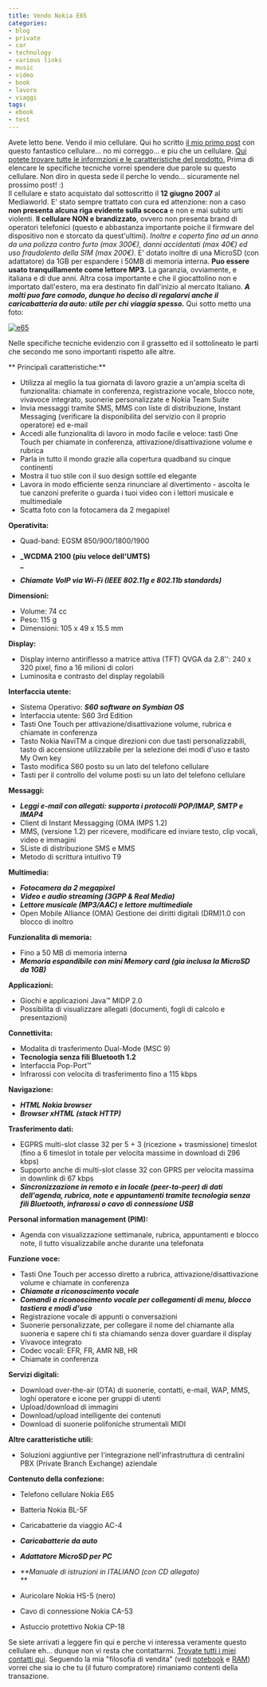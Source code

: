 ```yaml
---
title: Vendo Nokia E65
categories:
- blog
- private
- car
- technology
- various links
- music
- video
- book
- lavoro
- viaggi
tags:
- ebook
- test
---
```

Avete letto bene. Vendo il mio cellulare. Qui ho scritto [il mio primo
post](http://www.diegor.it/2007/06/13/e65/
"http://www.diegor.it/2007/06/13/e65/" ) con questo fantastico cellulare... no
mi correggo... e piu che un cellulare. [Qui potete trovare tutte le
informzioni e le caratteristiche del prodotto.](http://www.nokia.it/A4486488
"http://www.nokia.it/A4486488" ) Prima di elencare le specifiche tecniche
vorrei spendere due parole su questo cellulare. Non diro in questa sede il
perche lo vendo... sicuramente nel prossimo post! :)  
Il cellulare e stato acquistato dal sottoscritto il **12 giugno 2007** al
Mediaworld. E' stato sempre trattato con cura ed attenzione: non a caso **non
presenta alcuna riga evidente sulla scocca** e non e mai subito urti violenti.
**Il cellulare NON e brandizzato**, ovvero non presenta brand di operatori
telefonici (questo e abbastanza importante poiche il firmware del dispositivo
non e storcato da quest'ultimi). _Inoltre e coperto fino ad un anno da una
polizza contro furto (max 300€), danni accidentati (max 40€) ed uso
fraudolento della SIM (max 200€)._ E' dotato inoltre di una MicroSD (con
adattatore) da 1GB per espandere i 50MB di memoria interna. **Puo essere usato
tranquillamente come lettore MP3.** La garanzia, ovviamente, e italiana e di
due anni. Altra cosa importante e che il giocattolino non e importato
dall'estero, ma era destinato fin dall'inizio al mercato Italiano. _**A molti
puo fare comodo, dunque ho deciso di regalarvi anche il caricabatteria da
auto: utile per chi viaggia spesso.**_ Qui sotto metto una foto:

[]({{site.url}}/images/nokiae65.jpg "e65" )  

[![e65]({{site.url}}/images/nokiae65.jpg)]({{site.url}}/images/nokiae65.jpg
"e65" )

  
Nelle specifiche tecniche evidenzio con il grassetto ed il sottolineato le
parti che secondo me sono importanti rispetto alle altre.

** Principali caratteristiche:**

  * Utilizza al meglio la tua giornata di lavoro grazie a un'ampia scelta di funzionalita: chiamate in conferenza, registrazione vocale, blocco note, vivavoce integrato, suonerie personalizzate e Nokia Team Suite
  * Invia messaggi tramite SMS, MMS con liste di distribuzione, Instant Messaging (verificare la disponibilita del servizio con il proprio operatore) ed e-mail
  * Accedi alle funzionalita di lavoro in modo facile e veloce: tasti One Touch per chiamate in conferenza, attivazione/disattivazione volume e rubrica
  * Parla in tutto il mondo grazie alla copertura quadband su cinque continenti
  * Mostra il tuo stile con il suo design sottile ed elegante
  * Lavora in modo efficiente senza rinunciare al divertimento - ascolta le tue canzoni preferite o guarda i tuoi video con i lettori musicale e multimediale
  * Scatta foto con la fotocamera da 2 megapixel
  

  
**Operativita:**

  * Quad-band: EGSM 850/900/1800/1900
  * **_WCDMA 2100 (piu veloce dell'UMTS)  
_**

  * _**Chiamate VoIP via Wi-Fi (IEEE 802.11g e 802.11b standards)**_
  

  
**Dimensioni:**

  * Volume: 74 cc
  * Peso: 115 g
  * Dimensioni: 105 x 49 x 15.5 mm
  

  
**Display:**

  * Display interno antiriflesso a matrice attiva (TFT) QVGA da 2.8'': 240 x 320 pixel, fino a 16 milioni di colori
  * Luminosita e contrasto del display regolabili
  

  
**Interfaccia utente:**

  * Sistema Operativo: _**S60 software on Symbian OS**_
  * Interfaccia utente: S60 3rd Edition
  * Tasti One Touch per attivazione/disattivazione volume, rubrica e chiamate in conferenza
  * Tasto Nokia NaviTM a cinque direzioni con due tasti personalizzabili, tasto di accensione utilizzabile per la selezione dei modi d'uso e tasto My Own key
  * Tasto modifica S60 posto su un lato del telefono cellulare
  * Tasti per il controllo del volume posti su un lato del telefono cellulare
  

  
**Messaggi:**

  * _**Leggi e-mail con allegati: supporta i protocolli POP/IMAP, SMTP e IMAP4**_
  * Client di Instant Messagging (OMA IMPS 1.2)
  * MMS, (versione 1.2) per ricevere, modificare ed inviare testo, clip vocali, video e immagini
  * SListe di distribuzione SMS e MMS
  * Metodo di scrittura intuitivo T9
  

  
**Multimedia:**

  * _**Fotocamera da 2 megapixel**_
  * _**Video e audio streaming (3GPP &amp; Real Media)**_
  * _**Lettore musicale (MP3/AAC) e lettore multimediale**_
  * Open Mobile Alliance (OMA) Gestione dei diritti digitali (DRM)1.0 con blocco di inoltro
  

  
**Funzionalita di memoria:**

  * Fino a 50 MB di memoria interna
  * _**Memoria espandibile con mini Memory card (gia inclusa la MicroSD da 1GB)**_
  

  
**Applicazioni:**

  * Giochi e applicazioni Java™ MIDP 2.0
  * Possibilita di visualizzare allegati (documenti, fogli di calcolo e presentazioni)
  

  
**Connettivita:**

  * Modalita di trasferimento Dual-Mode (MSC 9)
  * **Tecnologia senza fili Bluetooth 1.2**
  * Interfaccia Pop-Port™
  * Infrarossi con velocita di trasferimento fino a 115 kbps
  

  
**Navigazione:**

  * _**HTML Nokia browser**_
  * _**Browser xHTML (stack HTTP)**_
  

  
**Trasferimento dati:**

  * EGPRS multi-slot classe 32 per 5 + 3 (ricezione + trasmissione) timeslot (fino a 6 timeslot in totale per velocita massime in download di 296 kbps)
  * Supporto anche di multi-slot classe 32 con GPRS per velocita massima in downlink di 67 kbps
  * _**Sincronizzazione in remoto e in locale (peer-to-peer) di dati dell'agenda, rubrica, note e appuntamenti tramite tecnologia senza fili Bluetooth, infrarossi o cavo di connessione USB**_
  

  
**Personal information management (PIM):**

  * Agenda con visualizzazione settimanale, rubrica, appuntamenti e blocco note, il tutto visualizzabile anche durante una telefonata
  

  
**Funzione voce:**

  * Tasti One Touch per accesso diretto a rubrica, attivazione/disattivazione volume e chiamate in conferenza
  * **_Chiamate a riconoscimento vocale_**
  * **_Comandi a riconoscimento vocale per collegamenti di menu, blocco tastiera e modi d'uso_**
  * Registrazione vocale di appunti o conversazioni
  * Suonerie personalizzate, per collegare il nome del chiamante alla suoneria e sapere chi ti sta chiamando senza dover guardare il display
  * Vivavoce integrato
  * Codec vocali: EFR, FR, AMR NB, HR
  * Chiamate in conferenza
  

  
**Servizi digitali:**

  * Download over-the-air (OTA) di suonerie, contatti, e-mail, WAP, MMS, loghi operatore e icone per gruppi di utenti
  * Upload/download di immagini
  * Download/upload intelligente dei contenuti
  * Download di suonerie polifoniche strumentali MIDI
  

  
**Altre caratteristiche utili:**

  * Soluzioni aggiuntive per l'integrazione nell'infrastruttura di centralini PBX (Private Branch Exchange) aziendale
  

  
**Contenuto della confezione:**

  * Telefono cellulare Nokia E65
  * Batteria Nokia BL-5F
  * Caricabatterie da viaggio AC-4
  * _**Caricabatterie da auto**_
  * _**Adattatore MicroSD per PC**_
  * _**Manuale di istruzioni in ITALIANO (con CD allegato)  
**_

  * Auricolare Nokia HS-5 (nero)
  * Cavo di connessione Nokia CA-53
  * Astuccio protettivo Nokia CP-18
  

Se siete arrivati a leggere fin qui e perche vi interessa veramente questo
cellulare eh... dunque non vi resta che contattarmi. [Trovate tutti i miei
contatti qui](http://www.diegor.it/about/ "http://www.diegor.it/about/" ).
Seguendo la mia "filosofia di vendita" (vedi
[notebook](http://www.diegor.it/2007/10/29/vendo-notebook/
"http://www.diegor.it/2007/10/29/vendo-notebook/" ) e
[RAM](http://www.diegor.it/2008/01/06/vendo-ram-per-notebook/
"http://www.diegor.it/2008/01/06/vendo-ram-per-notebook/" )) vorrei che sia io
che tu (il futuro compratore) rimaniamo contenti della transazione.

